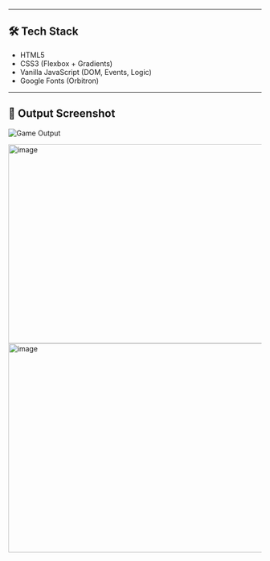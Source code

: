 
---

## 🛠️ Tech Stack

- HTML5  
- CSS3 (Flexbox + Gradients)  
- Vanilla JavaScript (DOM, Events, Logic)  
- Google Fonts (Orbitron)

---

## 📸 Output Screenshot

![Game Output](<img width="934" height="404" alt="image" src="https://github.com/user-attachments/assets/f5993aa0-26d1-4f46-b1e8-c69c6aacf2d1" />
)

<img width="926" height="395" alt="image" src="https://github.com/user-attachments/assets/58523a19-8df7-4c97-990a-46f3101b3f06" />

<img width="929" height="415" alt="image" src="https://github.com/user-attachments/assets/d00bfe85-b23a-4bbd-ba8f-95be92f01548" />


